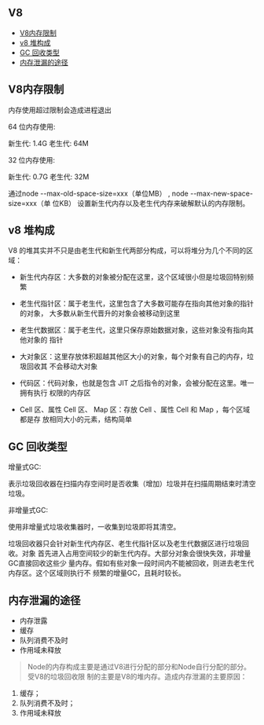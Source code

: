 V8
--


<!-- vim-markdown-toc GFM -->

* [V8内存限制](#v8内存限制)
* [v8 堆构成](#v8-堆构成)
* [GC 回收类型](#gc-回收类型)
* [内存泄漏的途径](#内存泄漏的途径)

<!-- vim-markdown-toc -->

## V8内存限制

内存使用超过限制会造成进程退出

64 位内存使用:

新生代: 1.4G
老生代: 64M

32 位内存使用:

新生代: 0.7G
老生代: 32M

通过node --max-old-space-size=xxx（单位MB） , node --max-new-space-size=xxx（单
位KB） 设置新生代内存以及老生代内存来破解默认的内存限制。


## v8 堆构成

V8 的堆其实并不只是由老生代和新生代两部分构成，可以将堆分为几个不同的区域：

- 新生代内存区：大多数的对象被分配在这里，这个区域很小但是垃圾回特别频繁

- 老生代指针区：属于老生代，这里包含了大多数可能存在指向其他对象的指针的对象，
  大多数从新生代晋升的对象会被移动到这里

- 老生代数据区：属于老生代，这里只保存原始数据对象，这些对象没有指向其他对象的
  指针

- 大对象区：这里存放体积超越其他区大小的对象，每个对象有自己的内存，垃圾回收其
  不会移动大对象

- 代码区：代码对象，也就是包含 JIT 之后指令的对象，会被分配在这里。唯一拥有执行
  权限的内存区

- Cell 区、属性 Cell 区、 Map 区：存放 Cell 、属性 Cell 和 Map ，每个区域都是存
  放相同大小的元素，结构简单

## GC 回收类型

增量式GC:

表示垃圾回收器在扫描内存空间时是否收集（增加）垃圾并在扫描周期结束时清空垃圾。

非增量式GC:

使用非增量式垃圾收集器时，一收集到垃圾即将其清空。

垃圾回收器只会针对新生代内存区、老生代指针区以及老生代数据区进行垃圾回收。对象
首先进入占用空间较少的新生代内存。大部分对象会很快失效，非增量GC直接回收这些少
量内存。假如有些对象一段时间内不能被回收，则进去老生代内存区。这个区域则执行不
频繁的增量GC，且耗时较长。

## 内存泄漏的途径

- 内存泄露
- 缓存
- 队列消费不及时
- 作用域未释放

> Node的内存构成主要是通过V8进行分配的部分和Node自行分配的部分。受V8的垃圾回收限
> 制的主要是V8的堆内存。造成内存泄漏的主要原因：

1. 缓存；
2. 队列消费不及时；
3. 作用域未释放
